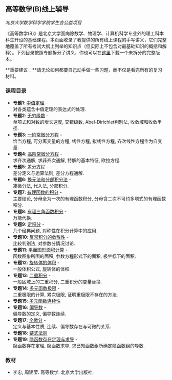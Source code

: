 ## 高等数学(B)线上辅导

_北京大学数学科学学院学生会公益项目_

《高等数学(B)》是北京大学面向除数学、物理学、计算机科学专业外的理工科本科生开设的基础课程。本页面收录了我提供的所有线上课程的手写讲义，它们完整地覆盖了所有考试大纲上列举的知识点（但实际上不包含对最基础知识的概括和解释）。下列目录按照专题拆分了讲义，你也可以在[这里](././cal2021.pdf)下载一个未拆分的完整版本。

**重要建议：**请无论如何都要自己动手做一些习题，而不仅是看完所有的复习材料。


### 课程目录

- **专题1**: [中值定理](././cal1.pdf) - <br/>
  对各类蕴含中值定理的表达式的处理.
- **专题2**: [无穷级数](././cal2.pdf) - <br/>
  单项式和对数的增长速度, 交错级数, Abel-Dirichlet判别法, 收敛域和收敛半径.
- **专题3**: [一阶常微分方程](././cal3.pdf) - <br/>
  恰当方程, 可分离变量的方程, 线性方程, 拟线性方程, 齐次线性方程作为自变量.
- **专题4**: [高阶常微分方程](././cal4.pdf) - <br/>
  求齐次通解, 求非齐次通解, 特解的基本特征, 欧拉方程.
- **专题5**: [差分方程](././cal5.pdf) - <br/>
  差分定义与运算法则, 差分方程通解.
- **专题6**: [换元法和分部积分法](././cal6.pdf) - <br/>
  凑微分法, 代入法, 分部积分.
- **专题7**: [有理函数的积分](././cal7.pdf) - <br/>
  主要结论, 分母全为一次的有理函数积分, 分母含二次不可约多项式的有理函数积分.
- **专题8**: [有理三角函数积分](././cal8.pdf) - <br/>
  万能代换.
- **专题9**: [定积分](././cal9.pdf) - <br/>
  几个经典问题, 对称性在积分计算中的应用.
- **专题10**: [反常积分的敛散性](././cal10.pdf) - <br/>
  比较判别法, 对参数分情况讨论.
- **专题11**: [平面图形面积计算](././cal11.pdf) - <br/>
  函数图象所围的面积, 参数方程形式下的面积, 极坐标下的面积.
- **专题12**: [旋转体的体积](././cal12.pdf) - <br/>
  一般体积公式, 旋转体的体积.
- **专题13**: [二重积分](././cal13.pdf) - <br/>
  一般区域上的二重积分, 二重积分的变量替换.
- **专题14**: [多元函数极限](././cal14.pdf) - <br/>
  二重极限的计算, 累次极限, 证明重极限不存在的方法.
- **专题15**: [多元函数连续性](././cal15.pdf)
- **专题16**: [偏导数](././cal16.pdf) - <br/>
  偏导数的定义, 偏导数连续.
- **专题17**: [全微分](././cal17.pdf) - <br/>
  定义与基本性质, 连续、偏导数存在与可微的关系.
- **专题18**: [链式法则](././cal18.pdf)
- **专题19**: [隐函数存在定理与求导](././cal19.pdf) - <br/>
  隐函数存在定理, 隐函数求导, 求已知函数组所确定隐函数组的导数.

### 教材
- 李忠, 周建莹. 高等数学. 北京大学出版社. 
